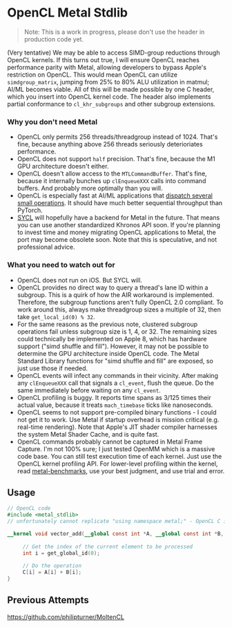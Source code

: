 # OpenCL Metal Stdlib

> Note: This is a work in progress, please don't use the header in production code yet.

(Very tentative) We may be able to access SIMD-group reductions through OpenCL kernels. If this turns out true, I will ensure OpenCL reaches performance parity with Metal, allowing developers to bypass Apple's restriction on OpenCL. This would mean OpenCL can utilize `simdgroup_matrix`, jumping from 25% to 80% ALU utilization in matmul; AI/ML becomes viable. All of this will be made possible by one C header, which you insert into OpenCL kernel code. The header also implements partial conformance to `cl_khr_subgroups` and other subgroup extensions.
<!--
- TODO: Integrate this into VkFFT, tinygrad, DLPrimitives.
-->

### Why you don't need Metal

- OpenCL only permits 256 threads/threadgroup instead of 1024. That's fine, because anything above 256 threads seriously deterioriates performance.
- OpenCL does not support `half` precision. That's fine, because the M1 GPU architecture doesn't either.
- OpenCL doesn't allow access to the `MTLCommandBuffer`. That's fine, because it internally bunches up `clEnqueueXXX` calls into command buffers. And probably more optimally than you will.
- OpenCL is especially fast at AI/ML applications that [dispatch several small operations](https://github.com/philipturner/metal-experiment-1). It should have much better sequential throughput than PyTorch.
- [SYCL](https://registry.khronos.org/SYCL/specs/sycl-2020/html/sycl-2020.html#introduction) will hopefully have a backend for Metal in the future. That means you can use another standardized Khronos API soon. If you're planning to invest time and money migrating OpenCL applications to Metal, the port may become obsolete soon. Note that this is speculative, and not professional advice.

### What you need to watch out for

- OpenCL does not run on iOS. But SYCL will.
- OpenCL provides no direct way to query a thread's lane ID within a subgroup. This is a quirk of how the AIR workaround is implemented. Therefore, the subgroup functions aren't fully OpenCL 2.0 compliant. To work around this, always make threadgroup sizes a multiple of 32, then take `get_local_id(0) % 32`.
- For the same reasons as the previous note, clustered subgroup operations fail unless subgroup size is 1, 4, or 32. The remaining sizes could technically be implemented on Apple 8, which has hardware support ("simd shuffle and fill"). However, it may not be possible to determine the GPU architecture inside OpenCL code. The Metal Standard Library functions for "simd shuffle and fill" are exposed, so just use those if needed.
- OpenCL events will infect any commands in their vicinity. After making any `clEnqueueXXX` call that signals a `cl_event`, flush the queue. Do the same immediately before waiting on any `cl_event`.
- OpenCL profiling is buggy. It reports time spans as 3/125 times their actual value, because it treats `mach_timebase` ticks like nanoseconds.
- OpenCL seems to not support pre-compiled binary functions - I could not get it to work. Use Metal if startup overhead is mission critical (e.g. real-time rendering). Note that Apple's JIT shader compiler harnesses the system Metal Shader Cache, and is quite fast.
- OpenCL commands probably cannot be captured in Metal Frame Capture. I'm not 100% sure; I just tested OpenMM which is a massive code base. You can still test execution time of each kernel. Just use the OpenCL kernel profiling API. For lower-level profiling within the kernel, read [metal-benchmarks](https://github.com/philipturner/metal-benchmarks), use your best judgment, and use trial and error.

## Usage

```opencl
// OpenCL code
#include <metal_stdlib>
// unfortunately cannot replicate "using namespace metal;" - OpenCL C is not C++

__kernel void vector_add(__global const int *A, __global const int *B, __global int *C) {
  
     // Get the index of the current element to be processed
     int i = get_global_id(0);
  
     // Do the operation
     C[i] = A[i] + B[i];
}
```

## Previous Attempts

https://github.com/philipturner/MoltenCL
